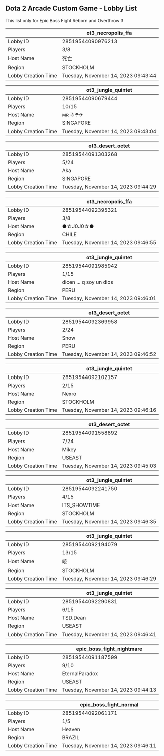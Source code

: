 ## Dota 2 Arcade Custom Game - Lobby List

This list only for Epic Boss Fight Reborn and Overthrow 3

|  | ot3_necropolis_ffa |
| ------ | ------ |
| Lobby ID | 28519544090976213 |
| Players | 3/8 |
| Host Name | 死亡 |
| Region | STOCKHOLM |
| Lobby Creation Time | Tuesday, November 14, 2023 09:43:44 |


|  | ot3_jungle_quintet |
| ------ | ------ |
| Lobby ID | 28519544090679444 |
| Players | 10/15 |
| Host Name | ᴍʀ ☃☂✈ |
| Region | SINGAPORE |
| Lobby Creation Time | Tuesday, November 14, 2023 09:43:04 |


|  | ot3_desert_octet |
| ------ | ------ |
| Lobby ID | 28519544091303268 |
| Players | 5/24 |
| Host Name | Aka |
| Region | SINGAPORE |
| Lobby Creation Time | Tuesday, November 14, 2023 09:44:29 |


|  | ot3_necropolis_ffa |
| ------ | ------ |
| Lobby ID | 28519544092395321 |
| Players | 3/8 |
| Host Name | ●☆J0J0☆● |
| Region | CHILE |
| Lobby Creation Time | Tuesday, November 14, 2023 09:46:55 |


|  | ot3_jungle_quintet |
| ------ | ------ |
| Lobby ID | 28519544091985942 |
| Players | 1/15 |
| Host Name | dicen ... q  soy un dios |
| Region | PERU |
| Lobby Creation Time | Tuesday, November 14, 2023 09:46:01 |


|  | ot3_desert_octet |
| ------ | ------ |
| Lobby ID | 28519544092369958 |
| Players | 2/24 |
| Host Name | Snow |
| Region | PERU |
| Lobby Creation Time | Tuesday, November 14, 2023 09:46:52 |


|  | ot3_jungle_quintet |
| ------ | ------ |
| Lobby ID | 28519544092102157 |
| Players | 2/15 |
| Host Name | Nexro |
| Region | STOCKHOLM |
| Lobby Creation Time | Tuesday, November 14, 2023 09:46:16 |


|  | ot3_desert_octet |
| ------ | ------ |
| Lobby ID | 28519544091558892 |
| Players | 7/24 |
| Host Name | Mikey |
| Region | USEAST |
| Lobby Creation Time | Tuesday, November 14, 2023 09:45:03 |


|  | ot3_jungle_quintet |
| ------ | ------ |
| Lobby ID | 28519544092241750 |
| Players | 4/15 |
| Host Name | ITS_SHOWTIME |
| Region | STOCKHOLM |
| Lobby Creation Time | Tuesday, November 14, 2023 09:46:35 |


|  | ot3_jungle_quintet |
| ------ | ------ |
| Lobby ID | 28519544092194079 |
| Players | 13/15 |
| Host Name | 暁 | <3 leler |
| Region | STOCKHOLM |
| Lobby Creation Time | Tuesday, November 14, 2023 09:46:29 |


|  | ot3_jungle_quintet |
| ------ | ------ |
| Lobby ID | 28519544092290831 |
| Players | 6/15 |
| Host Name | TSD.Dean |
| Region | USEAST |
| Lobby Creation Time | Tuesday, November 14, 2023 09:46:41 |


|  | epic_boss_fight_nightmare |
| ------ | ------ |
| Lobby ID | 28519544091187599 |
| Players | 9/10 |
| Host Name | EternalParadox |
| Region | USEAST |
| Lobby Creation Time | Tuesday, November 14, 2023 09:44:13 |


|  | epic_boss_fight_normal |
| ------ | ------ |
| Lobby ID | 28519544092061171 |
| Players | 1/5 |
| Host Name | Heaven |
| Region | BRAZIL |
| Lobby Creation Time | Tuesday, November 14, 2023 09:46:11 |


